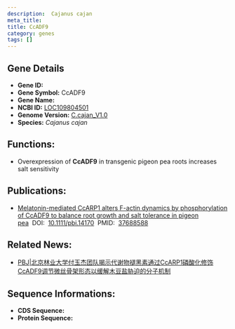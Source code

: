 ```yaml
---
description:  Cajanus cajan
meta_title:
title: CcADF9
category: genes
tags: []
---
```


## Gene Details
- **Gene ID:**	[]()
- **Gene Symbol:** CcADF9
- **Gene Name:** 
- **NCBI ID:** [LOC109804501](https://www.ncbi.nlm.nih.gov/gene/?term=LOC109804501)
- **Genome Version:** [C.cajan_V1.0]()
- **Species:** *Cajanus cajan*

## Functions:
   - Overexpression of **CcADF9** in transgenic pigeon pea roots increases salt sensitivity

## Publications:
   - [Melatonin-mediated CcARP1 alters F-actin dynamics by phosphorylation of CcADF9 to balance root growth and salt tolerance in pigeon pea](https://onlinelibrary.wiley.com/doi/10.1111/pbi.14170)&nbsp;&nbsp;DOI:&nbsp;&nbsp;[10.1111/pbi.14170](https://onlinelibrary.wiley.com/doi/10.1111/pbi.14170)&nbsp;&nbsp;PMID:&nbsp;&nbsp;[37688588](https://pubmed.ncbi.nlm.nih.gov/37688588/)

## Related News:
   - [PBJ|北京林业大学付玉杰团队揭示代谢物褪黑素通过CcARP1磷酸化修饰CcADF9调节微丝骨架形态以缓解木豆盐胁迫的分子机制](https://mp.weixin.qq.com/s/kN6yiM3PbqrYgqNRvMr3tg)

## Sequence Informations:
- **CDS Sequence:**
- **Protein Sequence:**
